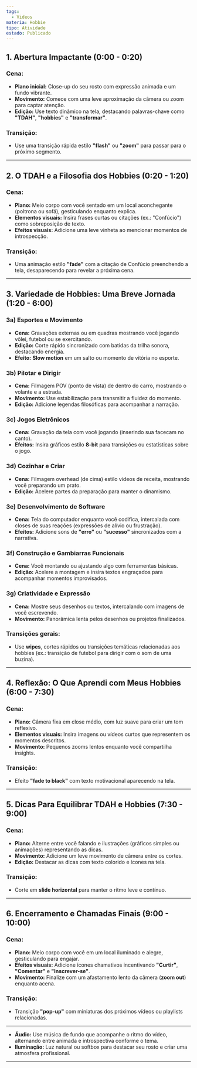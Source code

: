 ```yaml
---
tags:
  - Videos
materia: Hobbie
tipo: Atividade
estado: Publicado
---
```

## **1. Abertura Impactante (0:00 - 0:20)**

### Cena:
- **Plano inicial:** Close-up do seu rosto com expressão animada e um fundo vibrante.
- **Movimento:** Comece com uma leve aproximação da câmera ou zoom para captar atenção.
- **Edição:** Use texto dinâmico na tela, destacando palavras-chave como **"TDAH"**, **"hobbies"** e **"transformar"**.

### Transição:
- Use uma transição rápida estilo **"flash"** ou **"zoom"** para passar para o próximo segmento.

---

## **2. O TDAH e a Filosofia dos Hobbies (0:20 - 1:20)**

### Cena:
- **Plano:** Meio corpo com você sentado em um local aconchegante (poltrona ou sofá), gesticulando enquanto explica.
- **Elementos visuais:** Insira frases curtas ou citações (ex.: "Confúcio") como sobreposição de texto.
- **Efeitos visuais:** Adicione uma leve vinheta ao mencionar momentos de introspecção.

### Transição:
- Uma animação estilo **"fade"** com a citação de Confúcio preenchendo a tela, desaparecendo para revelar a próxima cena.

---

## **3. Variedade de Hobbies: Uma Breve Jornada (1:20 - 6:00)**

### **3a) Esportes e Movimento**
- **Cena:** Gravações externas ou em quadras mostrando você jogando vôlei, futebol ou se exercitando.
- **Edição:** Corte rápido sincronizado com batidas da trilha sonora, destacando energia.
- **Efeito:** **Slow motion** em um salto ou momento de vitória no esporte.

### **3b) Pilotar e Dirigir**
- **Cena:** Filmagem POV (ponto de vista) de dentro do carro, mostrando o volante e a estrada.
- **Movimento:** Use estabilização para transmitir a fluidez do momento.
- **Edição:** Adicione legendas filosóficas para acompanhar a narração.

### **3c) Jogos Eletrônicos**
- **Cena:** Gravação da tela com você jogando (inserindo sua facecam no canto).
- **Efeitos:** Insira gráficos estilo **8-bit** para transições ou estatísticas sobre o jogo.

### **3d) Cozinhar e Criar**
- **Cena:** Filmagem overhead (de cima) estilo vídeos de receita, mostrando você preparando um prato.
- **Edição:** Acelere partes da preparação para manter o dinamismo.

### **3e) Desenvolvimento de Software**
- **Cena:** Tela do computador enquanto você codifica, intercalada com closes de suas reações (expressões de alívio ou frustração).
- **Efeitos:** Adicione sons de **"erro"** ou **"sucesso"** sincronizados com a narrativa.

### **3f) Construção e Gambiarras Funcionais**
- **Cena:** Você montando ou ajustando algo com ferramentas básicas.
- **Edição:** Acelere a montagem e insira textos engraçados para acompanhar momentos improvisados.

### **3g) Criatividade e Expressão**
- **Cena:** Mostre seus desenhos ou textos, intercalando com imagens de você escrevendo.
- **Movimento:** Panorâmica lenta pelos desenhos ou projetos finalizados.

### Transições gerais:
- Use **wipes**, cortes rápidos ou transições temáticas relacionadas aos hobbies (ex.: transição de futebol para dirigir com o som de uma buzina).

---

## **4. Reflexão: O Que Aprendi com Meus Hobbies (6:00 - 7:30)**

### Cena:
- **Plano:** Câmera fixa em close médio, com luz suave para criar um tom reflexivo.
- **Elementos visuais:** Insira imagens ou vídeos curtos que representem os momentos descritos.
- **Movimento:** Pequenos zooms lentos enquanto você compartilha insights.

### Transição:
- Efeito **"fade to black"** com texto motivacional aparecendo na tela.

---

## **5. Dicas Para Equilibrar TDAH e Hobbies (7:30 - 9:00)**

### Cena:
- **Plano:** Alterne entre você falando e ilustrações (gráficos simples ou animações) representando as dicas.
- **Movimento:** Adicione um leve movimento de câmera entre os cortes.
- **Edição:** Destacar as dicas com texto colorido e ícones na tela.

### Transição:
- Corte em **slide horizontal** para manter o ritmo leve e contínuo.

---

## **6. Encerramento e Chamadas Finais (9:00 - 10:00)**

### Cena:
- **Plano:** Meio corpo com você em um local iluminado e alegre, gesticulando para engajar.
- **Efeitos visuais:** Adicione ícones chamativos incentivando **"Curtir"**, **"Comentar"** e **"Inscrever-se"**.
- **Movimento:** Finalize com um afastamento lento da câmera (**zoom out**) enquanto acena.

### Transição:
- Transição **"pop-up"** com miniaturas dos próximos vídeos ou playlists relacionadas.

---
- **Áudio:** Use música de fundo que acompanhe o ritmo do vídeo, alternando entre animada e introspectiva conforme o tema.
- **Iluminação:** Luz natural ou softbox para destacar seu rosto e criar uma atmosfera profissional.
---
